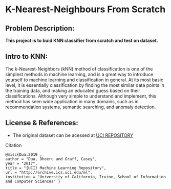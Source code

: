 # K-Nearest-Neighbours From Scratch

## Problem Description:
**This project is to buid KNN classifier from scratch and test on dataset.**

## Intro to KNN:

The k-Nearest-Neighbors (kNN) method of classification is one of the simplest methods in machine learning, and is a great way to introduce yourself to machine learning and classification in general. At its most basic level, it is essentially classification by finding the most similar data points in the training data, and making an educated guess based on their classifications. Although very simple to understand and implement, this method has seen wide application in many domains, such as in recommendation systems, semantic searching, and anomaly detection.

## License & References:
- The original dataset can be acessed at <a href="https://archive.ics.uci.edu/ml/datasets/Heart+Disease">UCI REPOSITORY</a>

Citation
```
@misc{Dua:2019 ,
author = "Dua, Dheeru and Graff, Casey",
year = "2017",
title = "{UCI} Machine Learning Repository",
url = "http://archive.ics.uci.edu/ml",
institution = "University of California, Irvine, School of Information and Computer Sciences" }
```

